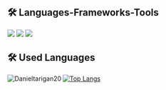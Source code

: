 ## <b>🛠️ Languages-Frameworks-Tools </b>
  <code><img src="https://skillicons.dev/icons?i=html,css,js,py,php,htmx,cpp,c,"/></code>
  <code><img src="https://skillicons.dev/icons?i=bootstrap,react,nodejs,nextjs,laravel,wordpress,postman,"/></code>
  <code><img src="https://skillicons.dev/icons?i=vscode,mysql,sublime,vercel,anaconda,ps,svg,tailwind,codepen,pr,github,git,figma,blender,discord,linux,debian "/></code>

## <b>🛠️ Used Languages</b>
<p><img align="left" src="https://github-readme-stats.vercel.app/api/top-langs?username=Danieltarigan20&show_icons=true&locale=en&layout=compact" alt="Danieltarigan20" /></p>
  
  [![Top Langs](https://github-readme-stats.vercel.app/api/top-langs/?username=Danieltarigan20)](https://github.com/anuraghazra/github-readme-stats)
  </a>
